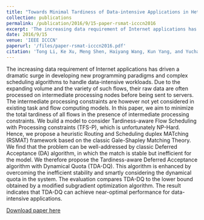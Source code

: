 ```yaml
---
title: "Towards Minimal Tardiness of Data-intensive Applications in Heterogeneous Networks"
collection: publications
permalink: /publication/2016/9/15-paper-rsmat-icccn2016
excerpt: 'The increasing data requirement of Internet applications has driven a dramatic surge in developing new programming paradigms and complex scheduling algorithms to handle data-intensive workloads. Due to the expanding volume and the variety of such flows, their raw data are often processed on intermediate processing nodes before being sent to servers. The intermediate processing constraints are however not yet considered in existing task and flow computing models. In this paper, we aim to minimize the total tardiness of all flows in the presence of intermediate processing constraints. We build a model to consider Tardiness-aware Flow Scheduling with Processing constraints (TFS-P), which is unfortunately NP-Hard. Hence, we propose a heuristic Routing and Scheduling duplex MATching (RSMAT) framework based on the classic Gale-Shapley Matching Theory. We find that the problem can be well-addressed by classic Deferred Acceptance (DA) algorithm, in which the match is stable but inefficient for the model. We therefore propose the Tardiness-aware Deferred Acceptance algorithm with Dynamical Quota (TDA-DQ). This algorithm is enhanced by overcoming the inefficient stability and smartly considering the dynamical quota in the system. The evaluation compares TDA-DQ to the lower bound obtained by a modified subgradient optimization algorithm. The result indicates that TDA-DQ can achieve near-optimal performance for data-intensive applications.'
date: 2016/9/15
venue: 'IEEE ICCCN'
paperurl: '/files/paper-rsmat-icccn2016.pdf'
citation: 'Tong Li, Ke Xu, Meng Shen, Haiyang Wang, Kun Yang, and Yuchao Zhang. &quot;Towards Minimal Tardiness of Data-intensive Applications in Heterogeneous Networks.&quot; IEEE International Conference on Computer Communication and Networks (ICCCN), pp. 1-9, 2016. '
---
```

The increasing data requirement of Internet applications has driven a dramatic surge in developing new programming paradigms and complex scheduling algorithms to handle data-intensive workloads. Due to the expanding volume and the variety of such flows, their raw data are often processed on intermediate processing nodes before being sent to servers. The intermediate processing constraints are however not yet considered in existing task and flow computing models. In this paper, we aim to minimize the total tardiness of all flows in the presence of intermediate processing constraints. We build a model to consider Tardiness-aware Flow Scheduling with Processing constraints (TFS-P), which is unfortunately NP-Hard. Hence, we propose a heuristic Routing and Scheduling duplex MATching (RSMAT) framework based on the classic Gale-Shapley Matching Theory. We find that the problem can be well-addressed by classic Deferred Acceptance (DA) algorithm, in which the match is stable but inefficient for the model. We therefore propose the Tardiness-aware Deferred Acceptance algorithm with Dynamical Quota (TDA-DQ). This algorithm is enhanced by overcoming the inefficient stability and smartly considering the dynamical quota in the system. The evaluation compares TDA-DQ to the lower bound obtained by a modified subgradient optimization algorithm. The result indicates that TDA-DQ can achieve near-optimal performance for data-intensive applications.

[Download paper here](/files/paper-rsmat-icccn2016.pdf)
